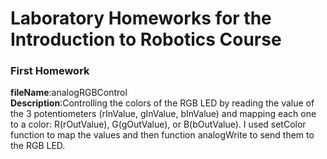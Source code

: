 # Laboratory Homeworks for the Introduction to Robotics Course

### First Homework 
**fileName**:analogRGBControl  
**Description**:Controlling the colors of the RGB LED by reading the value of the 3 potentiometers (rInValue, gInValue, bInValue) and mapping each one to a color: R(rOutValue), G(gOutValue), or B(bOutValue). I used setColor function to map the values and then function analogWrite to send them to the RGB LED.
